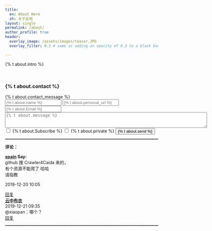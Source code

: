 ```yaml
---
title: 
  en: About Here
  zh: 关于此地
layout: single
permalink: /about/
author_profile: true
header:
  overlay_image: /assets/images/teaser.JPG
  overlay_filter: 0.3 # same as adding an opacity of 0.3 to a black background

---
```


<p>{% t about.intro %}</p>

<html>
<br>
  <h3>{% t about.contact %}</h3><a class ="Contact" id="Contact"></a>
  {% t about.contact_message %}
  <form id="second" method="post" action="https://getsimpleform.com/messages?form_api_token=bce488d72133f1c308485c01fad8b4bb" >
        <input name="redirect_to" type="hidden" id="name" value="https://hatchin.netlify.com{{site.baseurl}}/thankyou">
        <input type="text" placeholder="{% t about.name %}" name="name" required>
        <input type="text" placeholder="{% t about.personal_url %}" name="link" >
        <input type="email" placeholder="{% t about.Email %}" name="replyto_" required >
        <textarea form ="second" name="message" rows = "3" cols = "80" placeholder="{% t about.message %}"></textarea>
        <input type="checkbox" name="Subscribe" value="Add me"> {% t about.Subscribe %}<label for="Subscribe"></label>
        <input type="checkbox" name="Private" value="Add me"> {% t about.private %}
        <label for="Private">
        </label>
        <input type="submit" value="{% t about.send %}">
    </form>

<hr style="height:1px;border:none;border-top:1px dashed grey;">
<div>
<p class="comment-header"><b>评论：</b></p>
<div class="comment" id="comment-395"><a name="395"></a>
	<div class="comment-info">
		<b><a href="http://www.mryu.top/" target="_blank">spain</a> Say:</b>
			<div class="comment-content">github 搜 Crawler4Caida 来的，<br>
				有个资源不能爬了 哈哈<br>
				请指教
			</div>
<!--<span class="comment-time" ></span>-->
			<p>2019-12-20 10:05</p>
			<div class="comment-reply"><a href="http://www.mryu.top/about.html#comment-395" onclick="commentReply(395,this)">回复</a></div>
	</div>
	<div class="comment comment-children" id="comment-396"><a name="396"></a>
		<div class="comment-info">
			<b><a href="http://www.mryu.top/" target="_blank">云中布衣</a> </b><br><span class="comment-time">2019-12-21 09:35</span>
			<div class="comment-content">@xiaopan：哪个？</div>
			<div class="comment-reply"><a href="http://www.mryu.top/about.html#comment-396" onclick="commentReply(396,this)">回复</a></div>		
		</div>
	</div>
	<hr style="height:1px;border:none;border-top:1px dashed grey;">
</div>
</div>
</html>
